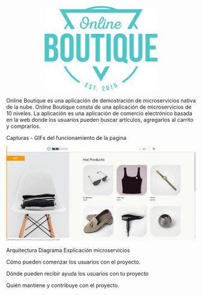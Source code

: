 <p align="center">
<img src="docs/Hipster_HeroLogoCyan.svg" width="300" alt="Online Boutique" />
</p>

Online Boutique es una aplicación de demostración de microservicios nativa de la nube. Online Boutique consta de una aplicación de microservicios de 10 niveles. La aplicación es una aplicación de comercio electrónico basada en la web donde los usuarios pueden buscar artículos, agregarlos al carrito y comprarlos.

Capturas - GIFs del funcionamiento de la pagina
<p align="center">
<img src="docs/Multimedia1.gif" width="800" alt="Online Boutique" />
</p>

Arquitectura
  Diagrama
  Explicación microservicios
  
Cómo pueden comenzar los usuarios con el proyecto.

Dónde pueden recibir ayuda los usuarios con tu proyecto

Quién mantiene y contribuye con el proyecto.
